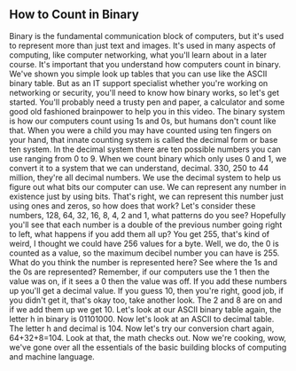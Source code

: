## How to Count in Binary

Binary is the fundamental communication block of computers, but it's used to represent more than just text and images. It's used in many aspects of computing, like computer networking, what you'll learn about in a later course. It's important that you understand how computers count in binary. We've shown you simple look up tables that you can use like the ASCII binary table. But as an IT support specialist whether you're working on networking or security, you'll need to know how binary works, so let's get started. You'll probably need a trusty pen and paper, a calculator and some good old fashioned brainpower to help you in this video. The binary system is how our computers count using 1s and 0s, but humans don't count like that. When you were a child you may have counted using ten fingers on your hand, that innate counting system is called the decimal form or base ten system. In the decimal system there are ten possible numbers you can use ranging from 0 to 9. When we count binary which only uses 0 and 1, we convert it to a system that we can understand, decimal. 330, 250 to 44 million, they're all decimal numbers. We use the decimal system to help us figure out what bits our computer can use. We can represent any number in existence just by using bits. That's right, we can represent this number just using ones and zeros, so how does that work? Let's consider these numbers, 128, 64, 32, 16, 8, 4, 2 and 1, what patterns do you see? Hopefully you'll see that each number is a double of the previous number going right to left, what happens if you add them all up? You get 255, that's kind of weird, I thought we could have 256 values for a byte. Well, we do, the 0 is counted as a value, so the maximum decibel number you can have is 255. What do you think the number is represented here? See where the 1s and the 0s are represented? Remember, if our computers use the 1 then the value was on, if it sees a 0 then the value was off. If you add these numbers up you'll get a decimal value. If you guess 10, then you're right, good job, if you didn't get it, that's okay too, take another look. The 2 and 8 are on and if we add them up we get 10. Let's look at our ASCII binary table again, the letter h in binary is 01101000. Now let's look at an ASCII to decimal table. The letter h and decimal is 104. Now let's try our conversion chart again, 64+32+8=104. Look at that, the math checks out. Now we're cooking, wow, we've gone over all the essentials of the basic building blocks of computing and machine language.
